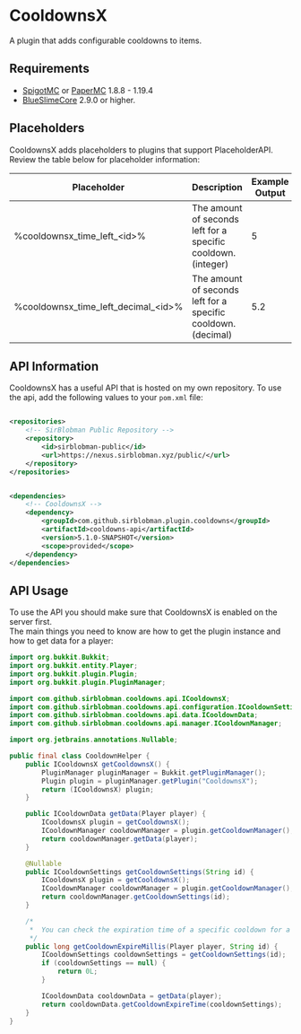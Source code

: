 # CooldownsX

A plugin that adds configurable cooldowns to items.

## Requirements

- [SpigotMC](https://spigotmc.org/) or [PaperMC](https://papermc.io/) 1.8.8 - 1.19.4
- [BlueSlimeCore](https://jenkins.sirblobman.xyz/job/SirBlobman/job/BlueSlimeCore/) 2.9.0 or higher.

## Placeholders

CooldownsX adds placeholders to plugins that support PlaceholderAPI.
Review the table below for placeholder information:

| Placeholder                               | Description                                                   | Example Output |
|-------------------------------------------|---------------------------------------------------------------|----------------|
| %cooldownsx_time_left_&lt;id&gt;%         | The amount of seconds left for a specific cooldown. (integer) | 5              |
| %cooldownsx_time_left_decimal_&lt;id&gt;% | The amount of seconds left for a specific cooldown. (decimal) | 5.2            |

## API Information

CooldownsX has a useful API that is hosted on my own repository.
To use the api, add the following values to your `pom.xml` file:

```xml

<repositories>
    <!-- SirBlobman Public Repository -->
    <repository>
        <id>sirblobman-public</id>
        <url>https://nexus.sirblobman.xyz/public/</url>
    </repository>
</repositories>
```

```xml

<dependencies>
    <!-- CooldownsX -->
    <dependency>
        <groupId>com.github.sirblobman.plugin.cooldowns</groupId>
        <artifactId>cooldowns-api</artifactId>
        <version>5.1.0-SNAPSHOT</version>
        <scope>provided</scope>
    </dependency>
</dependencies>
```

## API Usage

To use the API you should make sure that CooldownsX is enabled on the server first.  
The main things you need to know are how to get the plugin instance and how to get data for a player:

```java
import org.bukkit.Bukkit;
import org.bukkit.entity.Player;
import org.bukkit.plugin.Plugin;
import org.bukkit.plugin.PluginManager;

import com.github.sirblobman.cooldowns.api.ICooldownsX;
import com.github.sirblobman.cooldowns.api.configuration.ICooldownSettings;
import com.github.sirblobman.cooldowns.api.data.ICooldownData;
import com.github.sirblobman.cooldowns.api.manager.ICooldownManager;

import org.jetbrains.annotations.Nullable;

public final class CooldownHelper {
    public ICooldownsX getCooldownsX() {
        PluginManager pluginManager = Bukkit.getPluginManager();
        Plugin plugin = pluginManager.getPlugin("CooldownsX");
        return (ICooldownsX) plugin;
    }

    public ICooldownData getData(Player player) {
        ICooldownsX plugin = getCooldownsX();
        ICooldownManager cooldownManager = plugin.getCooldownManager();
        return cooldownManager.getData(player);
    }

    @Nullable
    public ICooldownSettings getCooldownSettings(String id) {
        ICooldownsX plugin = getCooldownsX();
        ICooldownManager cooldownManager = plugin.getCooldownManager();
        return cooldownManager.getCooldownSettings(id);
    }

    /*
     *  You can check the expiration time of a specific cooldown for a player:
     */
    public long getCooldownExpireMillis(Player player, String id) {
        ICooldownSettings cooldownSettings = getCooldownSettings(id);
        if (cooldownSettings == null) {
            return 0L;
        }

        ICooldownData cooldownData = getData(player);
        return cooldownData.getCooldownExpireTime(cooldownSettings);
    }
}
```
